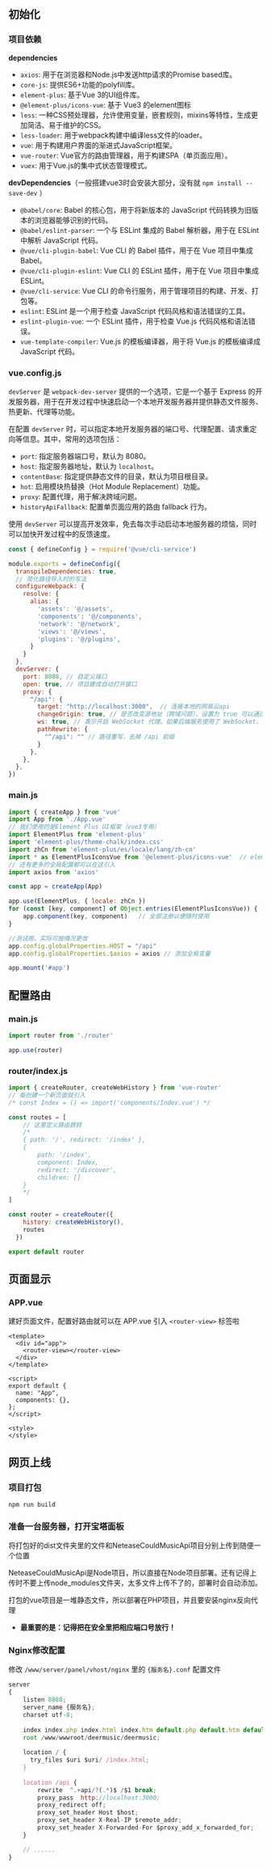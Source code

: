 ## 初始化

### 项目依赖

**dependencies**

- `axios`: 用于在浏览器和Node.js中发送http请求的Promise based库。
- `core-js`: 提供ES6+功能的polyfill库。
- `element-plus`: 基于Vue 3的UI组件库。
- `@element-plus/icons-vue`: 基于 Vue3 的element图标
- `less`: 一种CSS预处理器，允许使用变量，嵌套规则，mixins等特性，生成更加简洁、易于维护的CSS。
- `less-loader`: 用于webpack构建中编译less文件的loader。
- `vue`: 用于构建用户界面的渐进式JavaScript框架。
- `vue-router`: Vue官方的路由管理器，用于构建SPA（单页面应用）。
- `vuex`: 用于Vue.js的集中式状态管理模式。

**devDependencies**（一般搭建vue3时会安装大部分，没有就 `npm install --save-dev` ）

- `@babel/core`: Babel 的核心包，用于将新版本的 JavaScript 代码转换为旧版本的浏览器能够识别的代码。
- `@babel/eslint-parser`: 一个与 ESLint 集成的 Babel 解析器，用于在 ESLint 中解析 JavaScript 代码。
- `@vue/cli-plugin-babel`: Vue CLI 的 Babel 插件，用于在 Vue 项目中集成 Babel。
- `@vue/cli-plugin-eslint`: Vue CLI 的 ESLint 插件，用于在 Vue 项目中集成 ESLint。
- `@vue/cli-service`: Vue CLI 的命令行服务，用于管理项目的构建、开发、打包等。
- `eslint`: ESLint 是一个用于检查 JavaScript 代码风格和语法错误的工具。
- `eslint-plugin-vue`: 一个 ESLint 插件，用于检查 Vue.js 代码风格和语法错误。
- `vue-template-compiler`: Vue.js 的模板编译器，用于将 Vue.js 的模板编译成 JavaScript 代码。

### vue.config.js

`devServer` 是 `webpack-dev-server` 提供的一个选项，它是一个基于 Express 的开发服务器，用于在开发过程中快速启动一个本地开发服务器并提供静态文件服务、热更新、代理等功能。

在配置 `devServer` 时，可以指定本地开发服务器的端口号、代理配置、请求重定向等信息。其中，常用的选项包括：

- `port`: 指定服务器端口号，默认为 8080。
- `host`: 指定服务器地址，默认为 `localhost`。
- `contentBase`: 指定提供静态文件的目录，默认为项目根目录。
- `hot`: 启用模块热替换（Hot Module Replacement）功能。
- `proxy`: 配置代理，用于解决跨域问题。
- `historyApiFallback`: 配置单页面应用的路由 fallback 行为。

使用 `devServer` 可以提高开发效率，免去每次手动启动本地服务器的烦恼，同时可以加快开发过程中的反馈速度。

```js
const { defineConfig } = require('@vue/cli-service')

module.exports = defineConfig({
  transpileDependencies: true,
  // 简化路径导入时的写法
  configureWebpack: {
    resolve: {
      alias: {
        'assets': '@/assets',
        'components': '@/components',
        'network': '@/network',
        'views': '@/views',
        'plugins': '@/plugins',
      }
    }
  },
  devServer: {
    port: 8088, // 自定义端口
    open: true, // 项目建成自动打开窗口
    proxy: {
      "/api": {
        target: "http://localhost:3000",  // 连接本地的网易云api
        changeOrigin: true, // 是否改变源地址（跨域问题），设置为 true 可以通过更改请求头中的 host 和 origin 属性来更改请求的源地址
        ws: true, // 表示开启 WebSocket 代理。如果后端服务使用了 WebSocket，那么这个选项需要设置为 true
        pathRewrite: {
          "^/api": "" // 路径重写，去掉 /api 前缀
        }
      },
    },
  },
})
```

### main.js

```js
import { createApp } from 'vue'
import App from './App.vue'
// 我们使用的是Element Plus UI框架（vue3专用）
import ElementPlus from 'element-plus'
import 'element-plus/theme-chalk/index.css'
import zhCn from 'element-plus/es/locale/lang/zh-cn'
import * as ElementPlusIconsVue from '@element-plus/icons-vue'	// element图标
// 还有更多的全局配置都可以在这引入
import axios from 'axios'

const app = createApp(App)

app.use(ElementPlus, { locale: zhCn })
for (const [key, component] of Object.entries(ElementPlusIconsVue)) {
  	app.component(key, component)	// 全部注册以便随时使用
}

//测试用，实际可按情况更改
app.config.globalProperties.HOST = "/api"
app.config.globalProperties.$axios = axios // 添加全局变量

app.mount('#app')
```



## 配置路由

### main.js

```js
import router from './router'

app.use(router)
```

### router/index.js

```js
import { createRouter, createWebHistory } from 'vue-router'
// 每创建一个新页面就引入
/* const Index = () => import('components/Index.vue') */

const routes = [
	// 这里定义路由跳转
    /* 
    { path: '/', redirect: '/index' },
    {
        path: '/index',
        component: Index,
        redirect: '/discover',
        children: []
    }
    */
]

const router = createRouter({
    history: createWebHistory(),
    routes
  })

export default router
```



## 页面显示

### APP.vue

建好页面文件，配置好路由就可以在 APP.vue 引入 `<router-view>` 标签啦

```vue
<template>
  <div id="app">
    <router-view></router-view>
  </div>
</template>

<script>
export default {
  name: "App",
  components: {},
};
</script>

<style>
</style>
```



## 网页上线

### 项目打包

```
npm run build
```

### 准备一台服务器，打开宝塔面板

将打包好的dist文件夹里的文件和NeteaseCouldMusicApi项目分别上传到随便一个位置

NeteaseCouldMusicApi是Node项目，所以直接在Node项目部署。还有记得上传时不要上传node_modules文件夹，太多文件上传不了的，部署时会自动添加。

打包的vue项目是一堆静态文件，所以部署在PHP项目，并且要安装nginx反向代理

- **最重要的是：记得把在安全里把相应端口号放行！**

### Nginx修改配置

修改 `/www/server/panel/vhost/nginx` 里的 `{服务名}.conf` 配置文件

```javascript
server
{
    listen 8088;
    server_name {服务名};
    charset utf-8;
        
    index index.php index.html index.htm default.php default.htm default.html;
    root /www/wwwroot/deermusic/deermusic;
    
    location / {
      try_files $uri $uri/ /index.html;
    }
    
    location /api {
        rewrite  ^.+api/?(.*)$ /$1 break;
        proxy_pass  http://localhost:3000;
        proxy_redirect off;
        proxy_set_header Host $host;
        proxy_set_header X-Real-IP $remote_addr;
        proxy_set_header X-Forwarded-For $proxy_add_x_forwarded_for;
    }

    // ......
}
```

